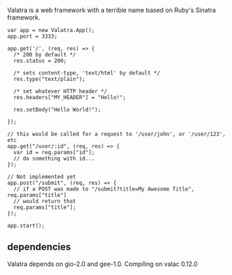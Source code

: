 Valatra is a web framework with a terrible name based on Ruby's Sinatra
framework.

```vala
var app = new Valatra.App();
app.port = 3333;

app.get('/', (req, res) => {
  /* 200 by default */
  res.status = 200;

  /* sets content-type, 'text/html' by default */
  res.type("text/plain");

  /* set whatever HTTP header */
  res.headers["MY_HEADER"] = "Hello!";

  res.setBody("Hello World!");

});

// this would be called for a request to '/user/john', or '/user/123', etc
app.get("/user/:id", (req, res) => {
  var id = req.params["id"];
  // do something with id...
});

// Not implemented yet
app.post("/submit", (req, res) => {
  // if a POST was made to "/submit?title=My Awesome Title", req.params["title"]
  // would return that
  req.params["title"];
});

app.start();
```


## dependencies
Valatra depends on gio-2.0 and gee-1.0. Compiling on valac 0.12.0

